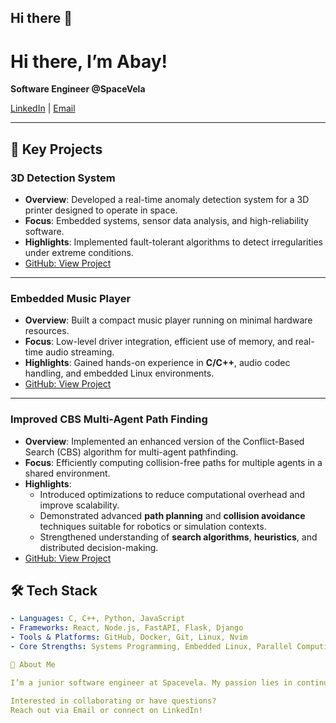## Hi there 👋

# Hi there, I’m **Abay**!  
**Software Engineer @SpaceVela**

[LinkedIn](https://www.linkedin.com/in/abay-kulamkadyr) | [Email](mailto:kulamkadyr.abay@gmail.com)

---

## 🚀 Key Projects

### 3D Detection System
- **Overview**: Developed a real-time anomaly detection system for a 3D printer designed to operate in space.  
- **Focus**: Embedded systems, sensor data analysis, and high-reliability software.  
- **Highlights**: Implemented fault-tolerant algorithms to detect irregularities under extreme conditions.  
- [GitHub: View Project](https://github.com/abay-kulamkadyr/3dprinter_fault_detection)

---

### Embedded Music Player
- **Overview**: Built a compact music player running on minimal hardware resources.  
- **Focus**: Low-level driver integration, efficient use of memory, and real-time audio streaming.  
- **Highlights**: Gained hands-on experience in **C/C++**, audio codec handling, and embedded Linux environments.  
- [GitHub: View Project](https://github.com/abay-kulamkadyr/embedded_system_audio_player)

---

### Improved CBS Multi-Agent Path Finding
- **Overview**: Implemented an enhanced version of the Conflict-Based Search (CBS) algorithm for multi-agent pathfinding.  
- **Focus**: Efficiently computing collision-free paths for multiple agents in a shared environment.  
- **Highlights**: 
  - Introduced optimizations to reduce computational overhead and improve scalability.
  - Demonstrated advanced **path planning** and **collision avoidance** techniques suitable for robotics or simulation contexts.
  - Strengthened understanding of **search algorithms**, **heuristics**, and distributed decision-making.
- [GitHub: View Project](https://github.com/abay-kulamkadyr/improved_cbs_multi_agent_path_finding)


## 🛠️ Tech Stack

```yaml
- Languages: C, C++, Python, JavaScript
- Frameworks: React, Node.js, FastAPI, Flask, Django
- Tools & Platforms: GitHub, Docker, Git, Linux, Nvim
- Core Strengths: Systems Programming, Embedded Linux, Parallel Computing

🌱 About Me

I’m a junior software engineer at Spacevela. My passion lies in continuous learning, exploring everything from systems programming to low-level hardware and parallel computing. I thrive on solving complex challenges—whether it’s improving user experience or optimizing embedded devices.

Interested in collaborating or have questions?
Reach out via Email or connect on LinkedIn!
